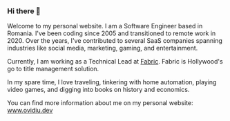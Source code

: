 ### Hi there 👋

Welcome to my personal website. I am a Software Engineer based in Romania. I've been coding since 2005 and transitioned to remote work in 2020. Over the years, I've contributed to several SaaS companies spanning industries like social media, marketing, gaming, and entertainment.

Currently, I am working as a Technical Lead at [Fabric](https://www.fabricdata.com/). Fabric is Hollywood's go to title management solution.

In my spare time, I love traveling, tinkering with home automation, playing video games, and digging into books on history and economics.

You can find more information about me on my personal website: www.ovidiu.dev
